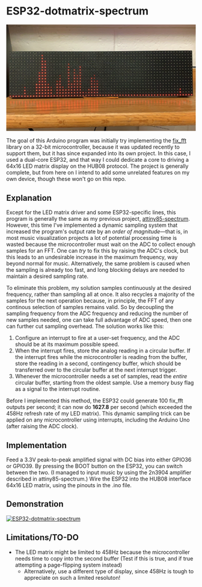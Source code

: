 ﻿# ESP32-dotmatrix-spectrum

![Main Image](images/Main.jpg)

The goal of this Arduino program was initially try implementing the [fix_fft](https://github.com/kosme/fix_fft) library on a 32-bit microcontroller, because it was updated recently to support them, but it has since expanded into its own project. In this case, I used a dual-core ESP32, and that way I could dedicate a core to driving a 64x16 LED matrix display on the HUB08 protocol. The project is generally complete, but from here on I intend to add some unrelated features on my own device, though these won't go on this repo.

## Explanation
Except for the LED matrix driver and some ESP32-specific lines, this program is generally the same as my previous project, [attiny85-spectrum](https://github.com/colonelwatch/attiny85-spectrum). However, this time I've implemented a dynamic sampling system that increased the program's output rate by an *order of magnitude*—that is, in most music visualization projects a lot of potential processing time is wasted because the microcontroller must wait on the ADC to collect enough samples for an FFT. One can *try* to fix this by raising the ADC's clock, but this leads to an undesirable increase in the maximum frequency, way beyond normal for music. Alternatively, the same problem is caused when the sampling is already too fast, and long blocking delays are needed to maintain a desired sampling rate.

To eliminate this problem, my solution samples continuously at the desired frequency, rather than sampling all at once. It also recycles a majority of the samples for the next operation because, in principle, the FFT of any continous selection of samples remains valid. So by decoupling the sampling frequency from the ADC frequency and reducing the number of new samples needed, one can take full advantage of ADC speed, then one can further cut sampling overhead. The solution works like this:

1. Configure an interrupt to fire at a user-set frequency, and the ADC should be at its maximum possible speed.
2. When the interrupt fires, store the analog reading in a circular buffer. If the interrupt fires while the microcontroller is reading from the buffer, store the reading in a second, contingency buffer, which should be transferred over to the circular buffer at the next interrupt trigger.
3. Whenever the microcontroller needs a set of samples, read the *entire* circular buffer, starting from the oldest sample. Use a memory busy flag as a signal to the interrupt routine.

Before I implemented this method, the ESP32 could generate 100 fix_fft outputs per second; it can now do **1627.8** per second (which exceeded the 458Hz refresh rate of my LED matrix). This dynamic sampling trick can be applied on any microcontroller using interrupts, including the Arduino Uno (after raising the ADC clock).

## Implementation
Feed a 3.3V peak-to-peak amplified signal with DC bias into either GPIO36 or GPIO39. By pressing the BOOT button on the ESP32, you can switch between the two. (I managed to input music by using the 2n3904 amplifier described in attiny85-spectrum.) Wire the ESP32 into the HUB08 interface 64x16 LED matrix, using the pinouts in the .ino file. 

## Demonstration

[![ESP32-dotmatrix-spectrum](http://img.youtube.com/vi/qoQYLd-diwM/0.jpg)](https://www.youtube.com/watch?v=qoQYLd-diwM)

## Limitations/TO-DO

- The LED matrix might be limited to 458Hz because the microcontroller needs time to copy into the second buffer (Test if this is true, and if true attempting a page-flipping system instead)
	- Alternatively, use a different type of display, since 458Hz is tough to appreciate on such a limited resoluton!


